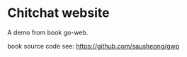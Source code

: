# Chitchat website

A demo from book go-web.

book source code see: https://github.com/sausheong/gwp
